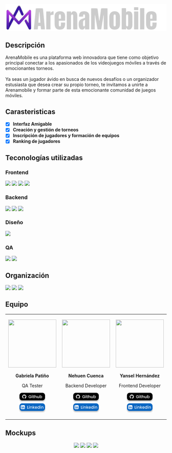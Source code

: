
  ![Logo del proyecto](client/src/assets/logo.webp)

## Descripción
<p align='left'>
ArenaMobile es una plataforma web innovadora que tiene como objetivo principal conectar a los apasionados de los videojuegos móviles a través de emocionantes torneos.<br/><br/>
  Ya seas un jugador ávido en busca de nuevos desafíos o un organizador estusiasta que desea crear su propio torneo, te invitamos a unirte a Arenamobile y formar parte de esta emocionante comunidad de juegos móviles.
</p>


## Carasteristicas

- [x] **Interfaz Amigable** 
- [x] **Creación y gestión de torneos** 
- [x] **Inscripción de jugadores y formación de equipos** 
- [x] **Ranking de jugadores**

## Teconologías utilizadas
<h3 align='left'>
  Frontend
</h3>
<p align='left'>
  <img src='https://img.shields.io/badge/React-20232A?style=for-the-badge&logo=react&logoColor=61DAFB' />
  <img src='https://img.shields.io/badge/React_Router-CA4245?style=for-the-badge&logo=react-router&logoColor=white' />
  <img src='https://img.shields.io/badge/Tailwind_CSS-38B2AC?style=for-the-badge&logo=tailwind-css&logoColor=white' />
  <img src='https://img.shields.io/badge/Material%20UI-007FFF?style=for-the-badge&logo=mui&logoColor=white' />
</p>

<h3 align='left'>
  Backend
</h3>
<p align='left'>
  <img src='https://img.shields.io/badge/Laravel-FF2D20?style=for-the-badge&logo=laravel&logoColor=white' />
  <img src='https://img.shields.io/badge/MySQL-005C84?style=for-the-badge&logo=mysql&logoColor=white' />
  <img src='https://img.shields.io/badge/Laragon-0E83CD?style=for-the-badge&logo=Laragon&logoColor=white' />
</p>
<h3 align='left'>
  Diseño
</h3>
<p align='left'>
  <img src='https://img.shields.io/badge/Figma-F24E1E?style=for-the-badge&logo=figma&logoColor=white' />
</p>
<h3 align='left'>
  QA
</h3>
<p align='left'>
  <img src='https://img.shields.io/badge/Jira-0052CC?style=for-the-badge&logo=Jira&logoColor=white' />
  <img src='https://img.shields.io/badge/Microsoft_Excel-217346?style=for-the-badge&logo=microsoft-excel&logoColor=white' />
</p>

## Organización
<p align='left'>
  <img src='https://img.shields.io/badge/GitHub-100000?style=for-the-badge&logo=github&logoColor=white' />
  <img src='https://img.shields.io/badge/Slack-4A154B?style=for-the-badge&logo=slack&logoColor=white' />
  <img src='https://img.shields.io/badge/Discord-5865F2?style=for-the-badge&logo=discord&logoColor=white' />
</p>

## Equipo

<table cellpadding="10" align='center'>
  <tr>
  <td>
     <p align='center'>
       <img src='https://i.postimg.cc/yYwFmz3m/gaby.jpg' width=150 height=150 />
     </p>
      <p align='center'>
        <span >
          <b>Gabriela Patiño</b>
        </span>
        <p align='center'>
           QA Tester
        </p> 
      </p>
      <p align='center'>
        <a href='https://github.com/Gabyp05' target='_blank'>
          <img src='https://github.com/YosstinCode/images_readme/blob/main/Button%20Github.svg' height=30/>
        </a>
        <a href='https://www.linkedin.com/in/gabyp05/' target='_blank'>
          <img src='https://github.com/YosstinCode/images_readme/blob/main/Button%20Linkedin.svg' height=30/>
        </a>
      </p>
    </td>
   <td>
     <p align='center'>
       <img src='' width=150 height=150 />
     </p>
      <p align='center'>
        <span >
          <b>Nehuen Cuenca</b>
        </span>
        <p align='center' color='gray'>
           Backend Developer
        </p> 
      </p>
      <p align='center'>
        <a href='https://github.com/NehuenCuenca' target='_blank'>
          <img src='https://github.com/YosstinCode/images_readme/blob/main/Button%20Github.svg' height=30/>
        </a>
        <a href='https://www.linkedin.com/in//' target='_blank'>
          <img src='https://github.com/YosstinCode/images_readme/blob/main/Button%20Linkedin.svg' height=30/>
        </a>
      </p>
    </td>
   <td>
     <p align='center'>
       <img src='' width=150 height=150 />
     </p>
      <p align='center'>
        <span >
          <b>Yansel Hernández</b>
        </span>
        <p align='center' color='gray'>
           Frontend Developer
        </p> 
      </p>
      <p align='center'>
        <a href='https://github.com/Yansel93' target='_blank'>
          <img src='https://github.com/YosstinCode/images_readme/blob/main/Button%20Github.svg' height=30/>
        </a>
        <a href='https://www.linkedin.com/in//' target='_blank'>
          <img src='https://github.com/YosstinCode/images_readme/blob/main/Button%20Linkedin.svg' height=30/>
        </a>
      </p>
    </td>
  </tr>
</table>


## Mockups
<p align='center'>
  <img src='https://i.postimg.cc/3x9CLTCW/811shots-so.png' />
  <img src='https://i.postimg.cc/vZGtLBnp/986shots-so.png' />
  <img src='https://i.postimg.cc/HW7zTFHP/219shots-so.png' />
  <img src='https://i.postimg.cc/rF19rWD1/424shots-so.png' />
</p>




